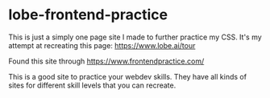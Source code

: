 # lobe-frontend-practice

This is just a simply one page site I made to further practice my CSS. It's my attempt at recreating
this page: https://www.lobe.ai/tour

Found this site through https://www.frontendpractice.com/

 This is a good site to practice your webdev skills. They have
all kinds of sites for different skill levels that you can recreate.
